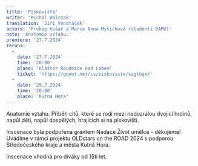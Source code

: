 ```yaml
---
title: 'Pískoviště'
writer: 'Michal Walczak'
translation: 'Jiří Vondráček'
actors: 'Prokop Košař a Marie Anna Myšičková (studenti DAMU)'
note: 'Anatomie vztahu.'
premiere: '27.7.2024'
reruns:
  -
    date: '27.7.2024'
    time: '20:00'
    place: 'Klášter Roudnice nad Labem'
    ticket: 'https://goout.net/cs/piskoviste/szgtbgx/'
  -
    date: '29.7.2024'
    time: '20:00'
    place: 'Kutná Hora'    
---
```

Anatomie vztahu.
Příběh citů, které se rodí mezi nedozrálou dvojicí hrdinů, napůl dětí, napůl dospělých, hrajících si na pískovišti.

Inscenace byla podpořena grantem Nadace Život umělce - děkujeme! Uvádíme v rámci projektu OLDstars on the ROAD 2024 s podporou Středočeského kraje a města Kutná Hora. 

Inscenace vhodná pro diváky od 15ti let.
